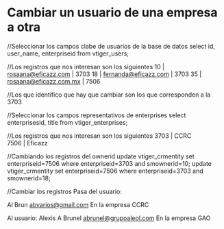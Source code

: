 # Cambiar un usuario de una empresa a otra

//Seleccionar los campos clabe de usuarios de la base de datos
select id, user_name, enterpriseid from vtiger_users;

//Los registros que nos interesan son los siguientes
 10 | rosaana@eficazz.com                |         3703
 18 | fernanda@eficazz.com               |         3703 
 35 | rosaana@eficazz.com.mx             |         7506

//Los que identifico que hay que cambiar son los que corresponden a la 3703

//Seleccionar los campos representativos de enterprises
select enterprisesid, title from vtiger_enterprises;

//Los registros que nos interesan son los siguientes
3703 | CCRC   
7506 | Eficazz   

//Cambiando los registros del ownerid 
update vtiger_crmentity set enterpriseid=7506 where enterpriseid=3703 and smownerid=10;
update vtiger_crmentity set enterpriseid=7506 where enterpriseid=3703 and smownerid=18;

//Cambiar los registros Pasa del usuario: 

Al Brun
abvarios@gmail.com
En la empresa CCRC

Al usuario:
Alexis A Brunel
abrunel@grupoaleol.com
En la empresa GAO


